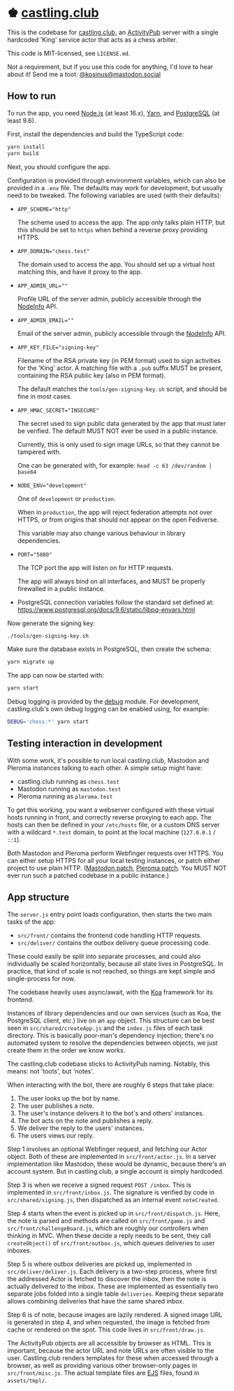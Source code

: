 # ♚ [castling.club]

This is the codebase for [castling.club], an [ActivityPub] server with a single
hardcoded 'King' service actor that acts as a chess arbiter.

This code is MIT-licensed, see `LICENSE.md`.

Not a requirement, but if you use this code for anything, I'd love to hear about
it! Send me a toot: [@kosinus@mastodon.social]

## How to run

To run the app, you need [Node.js] (at least 16.x), [Yarn], and [PostgreSQL] (at
least 9.6).

First, install the dependencies and build the TypeScript code:

```sh
yarn install
yarn build
```

Next, you should configure the app.

Configuration is provided through environment variables, which can also be
provided in a `.env` file. The defaults may work for development, but usually
need to be tweaked. The following variables are used (with their defaults):

- `APP_SCHEME="http"`

  The scheme used to access the app. The app only talks plain HTTP, but this
  should be set to `https` when behind a reverse proxy providing HTTPS.

- `APP_DOMAIN="chess.test"`

  The domain used to access the app. You should set up a virtual host matching
  this, and have it proxy to the app.

- `APP_ADMIN_URL=""`

  Profile URL of the server admin, publicly accessible through the [NodeInfo]
  API.

- `APP_ADMIN_EMAIL=""`

  Email of the server admin, publicly accessible through the [NodeInfo] API.

- `APP_KEY_FILE="signing-key"`

  Filename of the RSA private key (in PEM format) used to sign activities for
  the 'King' actor. A matching file with a `.pub` suffix MUST be present,
  containing the RSA public key (also in PEM format).

  The default matches the `tools/gen-signing-key.sh` script, and should be fine
  in most cases.

- `APP_HMAC_SECRET="INSECURE"`

  The secret used to sign public data generated by the app that must later be
  verified. The default MUST NOT ever be used in a public instance.

  Currently, this is only used to sign image URLs, so that they cannot be
  tampered with.

  One can be generated with, for example: `head -c 63 /dev/random | base64`

- `NODE_ENV="development"`

  One of `development` or `production`.

  When in `production`, the app will reject federation attempts not over HTTPS,
  or from origins that should not appear on the open Fediverse.

  This variable may also change various behaviour in library dependencies.

- `PORT="5080"`

  The TCP port the app will listen on for HTTP requests.

  The app will always bind on all interfaces, and MUST be properly firewalled in
  a public instance.

- PostgreSQL connection variables follow the standard set defined at:
  https://www.postgresql.org/docs/9.6/static/libpq-envars.html

Now generate the signing key:

```sh
./tools/gen-signing-key.sh
```

Make sure the database exists in PostgreSQL, then create the schema:

```sh
yarn migrate up
```

The app can now be started with:

```sh
yarn start
```

Debug logging is provided by the [debug] module. For development,
castling.club's own debug logging can be enabled using, for example:

```sh
DEBUG='chess:*' yarn start
```

## Testing interaction in development

With some work, it's possible to run local castling.club, Mastodon and Pleroma
instances talking to each other. A simple setup might have:

- castling.club running as `chess.test`
- Mastodon running as `mastodon.test`
- Pleroma running as `pleroma.test`

To get this working, you want a webserver configured with these virtual hosts
running in front, and correctly reverse proxying to each app. The hosts can then
be defined in your `/etc/hosts` file, or a custom DNS server with a wildcard
`*.test` domain, to point at the local machine (`127.0.0.1` / `::1`).

Both Mastodon and Pleroma perform Webfinger requests over HTTPS. You can either
setup HTTPS for all your local testing instances, or patch either project to use
plain HTTP. ([Mastodon patch], [Pleroma patch]. You MUST NOT ever run such a
patched codebase in a public instance.)

## App structure

The `server.js` entry point loads configuration, then starts the two main tasks
of the app:

- `src/front/` contains the frontend code handling HTTP requests.
- `src/deliver/` contains the outbox delivery queue processing code.

These could easily be split into separate processes, and could also individually
be scaled horizontally, because all state lives in PostgreSQL. In practice,
that kind of scale is not reached, so things are kept simple and single-process
for now.

The codebase heavily uses async/await, with the [Koa] framework for its
frontend.

Instances of library dependencies and our own services (such as Koa, the
PostgreSQL client, etc.) live on an `app` object. This structure can be best
seen in `src/shared/createApp.js` and the `index.js` files of each task
directory. This is basically poor-man's dependency injection; there's no
automated system to resolve the dependencies between objects, we just create
them in the order we know works.

The castling.club codebase sticks to ActivityPub naming. Notably, this means:
not 'toots', but 'notes'.

When interacting with the bot, there are roughly 6 steps that take place:

1. The user looks up the bot by name.
2. The user publishes a note.
3. The user's instance delivers it to the bot's and others' instances.
4. The bot acts on the note and publishes a reply.
5. We deliver the reply to the users' instances.
6. The users views our reply.

Step 1 involves an optional Webfinger request, and fetching our Actor object.
Both of these are implemented in `src/front/actor.js`. In a server
implementation like Mastodon, these would be dynamic, because there's an account
system. But in castling.club, a single account is simply hardcoded.

Step 3 is when we receive a signed request `POST /inbox`. This is implemented in
`src/front/inbox.js`. The signature is verified by code in
`src/shared/signing.js`, then dispatched as an internal event `noteCreated`.

Step 4 starts when the event is picked up in `src/front/dispatch.js`. Here, the
note is parsed and methods are called on `src/front/game.js` and
`src/front/challengeBoard.js`, which are roughly our controllers when thinking
in MVC. When these decide a reply needs to be sent, they call `createObject()`
of `src/front/outbox.js`, which queues deliveries to user inboxes.

Step 5 is where outbox deliveries are picked up, implemented in
`src/deliver/deliver.js`. Each delivery is a two-step process, where first the
addressed Actor is fetched to discover the inbox, then the note is actually
delivered to the inbox. These are implemented as essentially two separate jobs
folded into a single table `deliveries`. Keeping these separate allows combining
deliveries that have the same shared inbox.

Step 6 is of note, because images are lazily rendered. A signed image URL is
generated in step 4, and when requested, the image is fetched from cache or
rendered on the spot. This code lives in `src/front/draw.js`.

The ActivityPub objects are all accessible by browser as HTML. This is
important, because the actor URL and note URLs are often visible to the user.
Castling.club renders templates for these when accessed through a browser, as
well as providing various other browser-only pages in `src/front/misc.js`. The
actual template files are [EJS] files, found in `assets/tmpl/`.

[castling.club]: https://castling.club/
[activitypub]: https://activitypub.rocks/
[@kosinus@mastodon.social]: https://mastodon.social/@kosinus
[node.js]: https://nodejs.org/
[yarn]: https://yarnpkg.com/
[postgresql]: https://www.postgresql.org/
[yarn]: https://yarnpkg.com/
[nodeinfo]: https://nodeinfo.diaspora.software/
[debug]: https://github.com/visionmedia/debug#readme
[mastodon patch]: ./tools/ext/mastodon-plain-http.patch
[pleroma patch]: ./tools/ext/pleroma-plain-http.patch
[koa]: https://koajs.com/
[ejs]: https://ejs.co/
